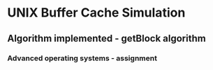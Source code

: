# UNIX Buffer Cache Simulation
## Algorithm implemented - getBlock algorithm
### Advanced operating systems - assignment
